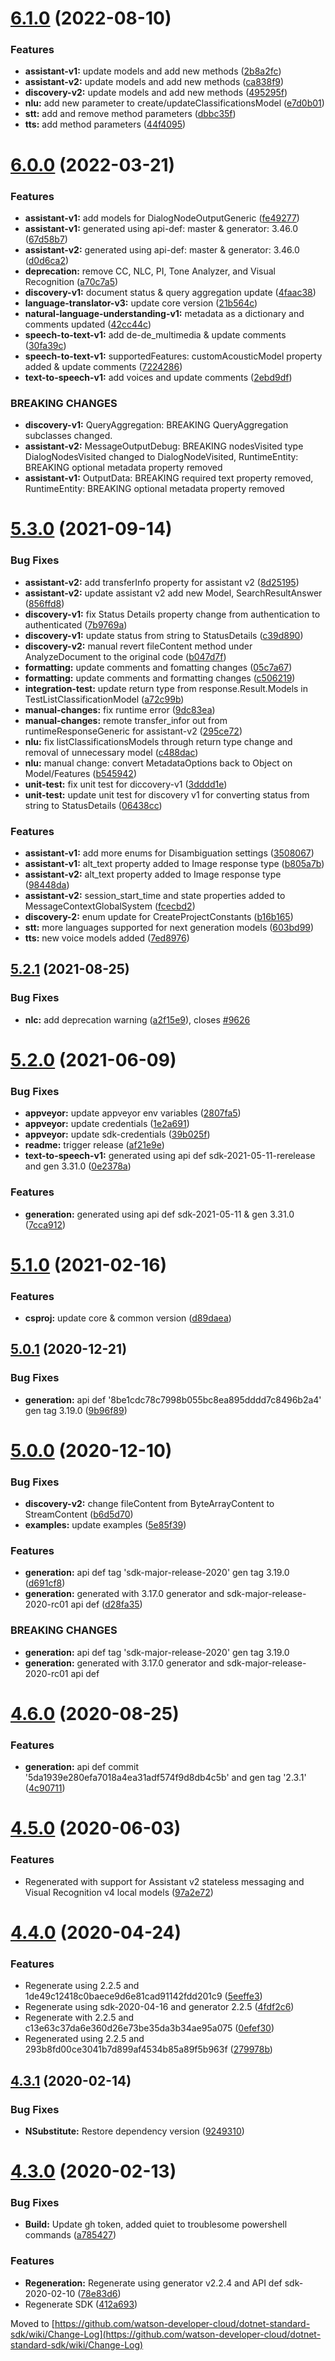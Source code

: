 # [6.1.0](https://github.com/watson-developer-cloud/dotnet-standard-sdk/compare/v6.0.0...v6.1.0) (2022-08-10)


### Features

* **assistant-v1:** update models and add new methods ([2b8a2fc](https://github.com/watson-developer-cloud/dotnet-standard-sdk/commit/2b8a2fcec27d79f26222a69fc46a0e56eff8ec6e))
* **assistant-v2:** update models and add new methods ([ca838f9](https://github.com/watson-developer-cloud/dotnet-standard-sdk/commit/ca838f90913c41866b80acff978a42ec72c3f852))
* **discovery-v2:** update models and add new methods ([495295f](https://github.com/watson-developer-cloud/dotnet-standard-sdk/commit/495295f8008e02ccb882265ae9ca1347c16ef6a1))
* **nlu:** add new parameter to create/updateClassificationsModel ([e7d0b01](https://github.com/watson-developer-cloud/dotnet-standard-sdk/commit/e7d0b0118b4d67115f44fd79cbbdb29f2898f7c5))
* **stt:** add and remove method parameters ([dbbc35f](https://github.com/watson-developer-cloud/dotnet-standard-sdk/commit/dbbc35f727ad9988bab05f434e8904ac7f7a8ad9))
* **tts:** add method parameters ([44f4095](https://github.com/watson-developer-cloud/dotnet-standard-sdk/commit/44f409504b6c552e8c18f525c0bc62a5f968c69f))

# [6.0.0](https://github.com/watson-developer-cloud/dotnet-standard-sdk/compare/v5.3.0...v6.0.0) (2022-03-21)


### Features

* **assistant-v1:** add models for DialogNodeOutputGeneric ([fe49277](https://github.com/watson-developer-cloud/dotnet-standard-sdk/commit/fe49277d12b6795df234907aff0c247b4a46b2ec))
* **assistant-v1:** generated using api-def: master & generator: 3.46.0 ([67d58b7](https://github.com/watson-developer-cloud/dotnet-standard-sdk/commit/67d58b78d98a4b9af7d545430996e1ebfacd313a))
* **assistant-v2:** generated using api-def: master & generator: 3.46.0 ([d0d6ca2](https://github.com/watson-developer-cloud/dotnet-standard-sdk/commit/d0d6ca2db261939fcfd5f7879f43906c65893859))
* **deprecation:** remove CC, NLC, PI, Tone Analyzer, and Visual Recognition ([a70c7a5](https://github.com/watson-developer-cloud/dotnet-standard-sdk/commit/a70c7a5b6fdfc6f5905fbe0ceb5a28680c42a50a))
* **discovery-v1:** document status & query aggregation update ([4faac38](https://github.com/watson-developer-cloud/dotnet-standard-sdk/commit/4faac38941b570f03aa02af3ed44e1c36d0cc9b6))
* **language-translator-v3:** update core version ([21b564c](https://github.com/watson-developer-cloud/dotnet-standard-sdk/commit/21b564c46b32bd73abf38ac4814f7366cea0e51e))
* **natural-language-understanding-v1:** metadata as a dictionary and comments updated ([42cc44c](https://github.com/watson-developer-cloud/dotnet-standard-sdk/commit/42cc44ca129a3f3c109c4978cd032b4b85946269))
* **speech-to-text-v1:** add de-de_multimedia & update comments ([30fa39c](https://github.com/watson-developer-cloud/dotnet-standard-sdk/commit/30fa39c63ecd1ec0de58b62f589229b7a3a698ed))
* **speech-to-text-v1:** supportedFeatures: customAcousticModel property added & update comments ([7224286](https://github.com/watson-developer-cloud/dotnet-standard-sdk/commit/722428602e96a5fbc0def0177651e48922bc723e))
* **text-to-speech-v1:** add voices and update comments ([2ebd9df](https://github.com/watson-developer-cloud/dotnet-standard-sdk/commit/2ebd9dfd61489a8456d0e872d4610087bdca2d18))


### BREAKING CHANGES

* **discovery-v1:** QueryAggregation: BREAKING QueryAggregation subclasses changed.
* **assistant-v2:** MessageOutputDebug: BREAKING nodesVisited type DialogNodesVisited changed to
DialogNodeVisited, RuntimeEntity: BREAKING optional metadata property removed
* **assistant-v1:** OutputData: BREAKING required text property removed, RuntimeEntity: BREAKING
optional metadata property removed

# [5.3.0](https://github.com/watson-developer-cloud/dotnet-standard-sdk/compare/v5.2.1...v5.3.0) (2021-09-14)


### Bug Fixes

* **assistant-v2:** add transferInfo property for assistant v2 ([8d25195](https://github.com/watson-developer-cloud/dotnet-standard-sdk/commit/8d25195001d59bb07ffbdb385a20beaea46666a0))
* **assistant-v2:** update assistant v2 add new Model, SearchResultAnswer ([856ffd8](https://github.com/watson-developer-cloud/dotnet-standard-sdk/commit/856ffd8d5edffdfd6cccc2bdb60d3825ccbd0faa))
* **discovery-v1:** fix Status Details property change from authentication to authenticated ([7b9769a](https://github.com/watson-developer-cloud/dotnet-standard-sdk/commit/7b9769a41efaaedd5dd7f65c8af46e2a1defdaaf))
* **discovery-v1:** update status from string to StatusDetails ([c39d890](https://github.com/watson-developer-cloud/dotnet-standard-sdk/commit/c39d890d819a9d08bb511249ae00541d5621d52d))
* **discovery-v2:** manual revert fileContent method under AnalyzeDocument to the original code ([b047d7f](https://github.com/watson-developer-cloud/dotnet-standard-sdk/commit/b047d7f67010d0b8659429675a6449878e97e49b))
* **formatting:** update comments and fomatting changes ([05c7a67](https://github.com/watson-developer-cloud/dotnet-standard-sdk/commit/05c7a6786b06009104f4ce6af716158e8dccf56c))
* **formatting:** update comments and formatting changes ([c506219](https://github.com/watson-developer-cloud/dotnet-standard-sdk/commit/c5062191f026e710a64c6db2cd37b93751527981))
* **integration-test:** update return type from response.Result.Models in TestListClassificationModel ([a72c99b](https://github.com/watson-developer-cloud/dotnet-standard-sdk/commit/a72c99b002008c7a3cd905ca2db66edd5fd5ba8a))
* **manual-changes:** fix runtime error ([9dc83ea](https://github.com/watson-developer-cloud/dotnet-standard-sdk/commit/9dc83ea2f6f6e3eca73ac496ed9f50fe1f510383))
* **manual-changes:** remote transfer_infor out from runtimeResponseGeneric for assistant-v2 ([295ce72](https://github.com/watson-developer-cloud/dotnet-standard-sdk/commit/295ce72da051338b05c441c88dca747b5980cbba))
* **nlu:** fix listClassificationsModels through return type change and removal of unnecessary model ([c488dac](https://github.com/watson-developer-cloud/dotnet-standard-sdk/commit/c488dac28259fc696718f6c4f4eeb5cbcb1e603c))
* **nlu:** manual change: convert MetadataOptions back to Object on Model/Features ([b545942](https://github.com/watson-developer-cloud/dotnet-standard-sdk/commit/b5459426755cfb3d26d0c8fbc1f6602a3a037a9a))
* **unit-test:** fix unit test for diccovery-v1 ([3dddd1e](https://github.com/watson-developer-cloud/dotnet-standard-sdk/commit/3dddd1e02f5223450bcfce5bf55c7d5f4eaa9085))
* **unit-test:** update unit test for discovery v1 for converting status from string to StatusDetails ([06438cc](https://github.com/watson-developer-cloud/dotnet-standard-sdk/commit/06438ccc94995139c1123e260bacdd4f2cdfd5d7))


### Features

* **assistant-v1:** add more enums for Disambiguation settings ([3508067](https://github.com/watson-developer-cloud/dotnet-standard-sdk/commit/35080676f062a578de277c72b492a467c4c98ae5))
* **assistant-v1:** alt_text property added to Image response type ([b805a7b](https://github.com/watson-developer-cloud/dotnet-standard-sdk/commit/b805a7b8a15e2e8c9cddb8266abe8a2076bffd2e))
* **assistant-v2:** alt_text property added to Image response type ([98448da](https://github.com/watson-developer-cloud/dotnet-standard-sdk/commit/98448daaf5bc8035a92ed090a07d699e38fdacc4))
* **assistant-v2:** session_start_time and state properties added to MessageContextGlobalSystem ([fcecbd2](https://github.com/watson-developer-cloud/dotnet-standard-sdk/commit/fcecbd29878d29ed6768cdce3f9546412492748c))
* **discovery-2:** enum update for CreateProjectConstants ([b16b165](https://github.com/watson-developer-cloud/dotnet-standard-sdk/commit/b16b1651dc25b390fefa280d36d97bb5f2683c62))
* **stt:** more languages supported for next generation models ([603bd99](https://github.com/watson-developer-cloud/dotnet-standard-sdk/commit/603bd99ae8bd9a733298c85f64776575a6596370))
* **tts:** new voice models added ([7ed8976](https://github.com/watson-developer-cloud/dotnet-standard-sdk/commit/7ed8976747c165176899b7cd7183e6dbfcc2356d))

## [5.2.1](https://github.com/watson-developer-cloud/dotnet-standard-sdk/compare/v5.2.0...v5.2.1) (2021-08-25)


### Bug Fixes

* **nlc:** add deprecation warning ([a2f15e9](https://github.com/watson-developer-cloud/dotnet-standard-sdk/commit/a2f15e9fa232ae13eca16d290cb2e80be8653c41)), closes [#9626](https://github.com/watson-developer-cloud/dotnet-standard-sdk/issues/9626)

# [5.2.0](https://github.com/watson-developer-cloud/dotnet-standard-sdk/compare/v5.1.0...v5.2.0) (2021-06-09)


### Bug Fixes

* **appveyor:** update appveyor env variables ([2807fa5](https://github.com/watson-developer-cloud/dotnet-standard-sdk/commit/2807fa5552874a6351c165f355d7fab3443dda87))
* **appveyor:** update credentials ([1e2a691](https://github.com/watson-developer-cloud/dotnet-standard-sdk/commit/1e2a6912293ccb50e84c5ff7a181038aedcedc8a))
* **appveyor:** update sdk-credentials ([39b025f](https://github.com/watson-developer-cloud/dotnet-standard-sdk/commit/39b025f1b8406c3d80a3ebd2c43ae67f168c2bae))
* **readme:** trigger release ([af21e9e](https://github.com/watson-developer-cloud/dotnet-standard-sdk/commit/af21e9eb6811c5340140aae20edb4211386c1cc3))
* **text-to-speech-v1:** generated using api def sdk-2021-05-11-rerelease and gen 3.31.0 ([0e2378a](https://github.com/watson-developer-cloud/dotnet-standard-sdk/commit/0e2378a4370312db75084677f4c869cd03fa2f55))


### Features

* **generation:** generated using api def sdk-2021-05-11 & gen 3.31.0 ([7cca912](https://github.com/watson-developer-cloud/dotnet-standard-sdk/commit/7cca912bdce601135bc29dbb89530803299d71df))

# [5.1.0](https://github.com/watson-developer-cloud/dotnet-standard-sdk/compare/v5.0.1...v5.1.0) (2021-02-16)


### Features

* **csproj:** update core & common version ([d89daea](https://github.com/watson-developer-cloud/dotnet-standard-sdk/commit/d89daeaca3da8c7fb15e18c913f9df18f5c52466))

## [5.0.1](https://github.com/watson-developer-cloud/dotnet-standard-sdk/compare/v5.0.0...v5.0.1) (2020-12-21)


### Bug Fixes

* **generation:** api def '8be1cdc78c7998b055bc8ea895dddd7c8496b2a4' gen tag 3.19.0 ([9b96f89](https://github.com/watson-developer-cloud/dotnet-standard-sdk/commit/9b96f89879332eda362390b0c24fd3a9421cfbfa))

# [5.0.0](https://github.com/watson-developer-cloud/dotnet-standard-sdk/compare/v4.6.0...v5.0.0) (2020-12-10)


### Bug Fixes

* **discovery-v2:** change fileContent from ByteArrayContent to StreamContent ([b6d5d70](https://github.com/watson-developer-cloud/dotnet-standard-sdk/commit/b6d5d7040a976e45bfeef9fdaff732ea3354ed81))
* **examples:** update examples ([5e85f39](https://github.com/watson-developer-cloud/dotnet-standard-sdk/commit/5e85f398cdffb41b51e3cb4d881665d0b7a446f3))


### Features

* **generation:** api def tag 'sdk-major-release-2020' gen tag 3.19.0 ([d691cf8](https://github.com/watson-developer-cloud/dotnet-standard-sdk/commit/d691cf89df175550e7bdd281e298038a39481b24))
* **generation:** generated with 3.17.0 generator and sdk-major-release-2020-rc01 api def ([d28fa35](https://github.com/watson-developer-cloud/dotnet-standard-sdk/commit/d28fa355501971df36c5b975f9474b2d4cb4a933))


### BREAKING CHANGES

* **generation:** api def tag 'sdk-major-release-2020' gen tag 3.19.0
* **generation:** generated with 3.17.0 generator and sdk-major-release-2020-rc01 api def

# [4.6.0](https://github.com/watson-developer-cloud/dotnet-standard-sdk/compare/v4.5.0...v4.6.0) (2020-08-25)


### Features

* **generation:** api def commit '5da1939e280efa7018a4ea31adf574f9d8db4c5b' and gen tag '2.3.1' ([4c90711](https://github.com/watson-developer-cloud/dotnet-standard-sdk/commit/4c907119540d9c1f09170a9b910cc827dd97d4c5))

# [4.5.0](https://github.com/watson-developer-cloud/dotnet-standard-sdk/compare/v4.4.0...v4.5.0) (2020-06-03)


### Features

* Regenerated with support for Assistant v2 stateless messaging and Visual Recognition v4 local models ([97a2e72](https://github.com/watson-developer-cloud/dotnet-standard-sdk/commit/97a2e72142f7f37d533eff7488e72f0763102cdd))

# [4.4.0](https://github.com/watson-developer-cloud/dotnet-standard-sdk/compare/v4.3.1...v4.4.0) (2020-04-24)


### Features

* Regenerate using 2.2.5 and 1de49c12418c0baece9d6e81cad91142fdd201c9 ([5eeffe3](https://github.com/watson-developer-cloud/dotnet-standard-sdk/commit/5eeffe35f201bcbdbb8e381aadc5c313a3d816f3))
* Regenerate using sdk-2020-04-16 and generator 2.2.5 ([4fdf2c6](https://github.com/watson-developer-cloud/dotnet-standard-sdk/commit/4fdf2c6ad1ea346c5c76e197307a5c4b13a105e4))
* Regenerate with 2.2.5 and c13e63c37da6e360d26e73be35da3b34ae95a075 ([0efef30](https://github.com/watson-developer-cloud/dotnet-standard-sdk/commit/0efef30ddb54b156f77ed7ccceb138689901273e))
* Regenerated using 2.2.5 and 293b8fd00ce3041b7d899af4534b85a89f5b963f ([279978b](https://github.com/watson-developer-cloud/dotnet-standard-sdk/commit/279978b6ad349681f8c1100558ca545ed216de94))

## [4.3.1](https://github.com/watson-developer-cloud/dotnet-standard-sdk/compare/v4.3.0...v4.3.1) (2020-02-14)


### Bug Fixes

* **NSubstitute:** Restore dependency version ([9249310](https://github.com/watson-developer-cloud/dotnet-standard-sdk/commit/9249310be8964616d4242c5d2b2fca645fa0ae31))

# [4.3.0](https://github.com/watson-developer-cloud/dotnet-standard-sdk/compare/v4.2.1...v4.3.0) (2020-02-13)


### Bug Fixes

* **Build:** Update gh token, added quiet to troublesome powershell commands ([a785427](https://github.com/watson-developer-cloud/dotnet-standard-sdk/commit/a785427f9f01def472982fe8bb830d4af233dfd4))


### Features

* **Regeneration:** Regenerate using generator v2.2.4 and API def sdk-2020-02-10 ([78e83d6](https://github.com/watson-developer-cloud/dotnet-standard-sdk/commit/78e83d69f3d10296c51f3e5d1754d3461deb6577))
* Regenerate SDK ([412a693](https://github.com/watson-developer-cloud/dotnet-standard-sdk/commit/412a69388e54ed28cc46c39595970d0eac6ea20b))

Moved to [https://github.com/watson-developer-cloud/dotnet-standard-sdk/wiki/Change-Log](https://github.com/watson-developer-cloud/dotnet-standard-sdk/wiki/Change-Log)
